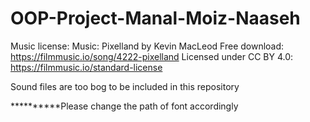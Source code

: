# OOP-Project-Manal-Moiz-Naaseh


Music license:
Music: Pixelland by Kevin MacLeod
Free download: https://filmmusic.io/song/4222-pixelland
Licensed under CC BY 4.0: https://filmmusic.io/standard-license


Sound files are too bog to be included in this repository

**********Please change the path of font accordingly
